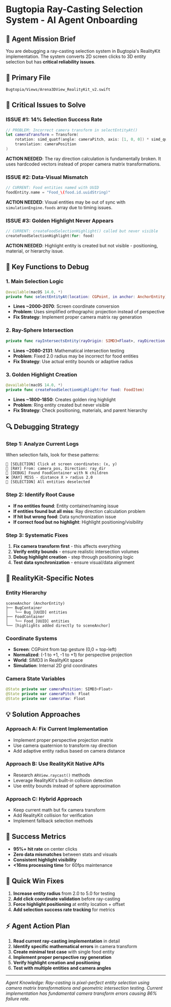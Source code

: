 # Bugtopia Ray-Casting Selection System - AI Agent Onboarding

## 🤖 **Agent Mission Brief**

You are debugging a ray-casting selection system in Bugtopia's RealityKit implementation. The system converts 2D screen clicks to 3D entity selection but has **critical reliability issues**.

## 🎯 **Primary File**
`Bugtopia/Views/Arena3DView_RealityKit_v2.swift`

## 🚨 **Critical Issues to Solve**

### **ISSUE #1: 14% Selection Success Rate**
```swift
// PROBLEM: Incorrect camera transform in selectEntityAt()
let cameraTransform = Transform(
    rotation: simd_quatf(angle: cameraPitch, axis: [1, 0, 0]) * simd_quatf(angle: cameraYaw, axis: [0, 1, 0]),
    translation: cameraPosition
)
```
**ACTION NEEDED**: The ray direction calculation is fundamentally broken. It uses hardcoded vectors instead of proper camera matrix transformations.

### **ISSUE #2: Data-Visual Mismatch**
```swift
// CURRENT: Food entities named with UUID
foodEntity.name = "Food_\(food.id.uuidString)"
```
**ACTION NEEDED**: Visual entities may be out of sync with `simulationEngine.foods` array due to timing issues.

### **ISSUE #3: Golden Highlight Never Appears**
```swift
// CURRENT: createFoodSelectionHighlight() called but never visible
createFoodSelectionHighlight(for: food)
```
**ACTION NEEDED**: Highlight entity is created but not visible - positioning, material, or hierarchy issue.

## 🔧 **Key Functions to Debug**

### **1. Main Selection Logic**
```swift
@available(macOS 14.0, *)
private func selectEntityAt(location: CGPoint, in anchor: AnchorEntity)
```
- **Lines ~2000-2070**: Screen coordinate conversion
- **Problem**: Uses simplified orthographic projection instead of perspective
- **Fix Strategy**: Implement proper camera matrix ray generation

### **2. Ray-Sphere Intersection**
```swift
private func rayIntersectsEntity(rayOrigin: SIMD3<Float>, rayDirection: SIMD3<Float>, entity: Entity) -> Float?
```
- **Lines ~2080-2131**: Mathematical intersection testing
- **Problem**: Fixed 2.0 radius may be incorrect for food entities
- **Fix Strategy**: Use actual entity bounds or adaptive radius

### **3. Golden Highlight Creation**
```swift
@available(macOS 14.0, *)
private func createFoodSelectionHighlight(for food: FoodItem)
```
- **Lines ~1800-1850**: Creates golden ring highlight
- **Problem**: Ring entity created but never visible
- **Fix Strategy**: Check positioning, materials, and parent hierarchy

## 🔍 **Debugging Strategy**

### **Step 1: Analyze Current Logs**
When selection fails, look for these patterns:
```
🎯 [SELECTION] Click at screen coordinates: (x, y)
🎯 [RAY] From: camera_pos, Direction: ray_dir
🍎 [DEBUG] Found FoodContainer with N children
❌ [RAY] MISS - distance X > radius 2.0
🚫 [SELECTION] All entities deselected
```

### **Step 2: Identify Root Cause**
- **If no entities found**: Entity container/naming issue
- **If entities found but all miss**: Ray direction calculation problem
- **If hit but wrong food**: Data synchronization issue
- **If correct food but no highlight**: Highlight positioning/visibility

### **Step 3: Systematic Fixes**
1. **Fix camera transform first** - this affects everything
2. **Verify entity bounds** - ensure realistic intersection volumes
3. **Debug highlight creation** - step through positioning logic
4. **Test data synchronization** - ensure visual/data alignment

## 🚀 **RealityKit-Specific Notes**

### **Entity Hierarchy**
```
sceneAnchor (AnchorEntity)
├── BugContainer
│   └── Bug_[UUID] entities
├── FoodContainer
│   └── Food_[UUID] entities
└── [highlights added directly to sceneAnchor]
```

### **Coordinate Systems**
- **Screen**: CGPoint from tap gesture (0,0 = top-left)
- **Normalized**: (-1 to +1, -1 to +1) for perspective projection
- **World**: SIMD3<Float> in RealityKit space
- **Simulation**: Internal 2D grid coordinates

### **Camera State Variables**
```swift
@State private var cameraPosition: SIMD3<Float>
@State private var cameraPitch: Float
@State private var cameraYaw: Float
```

## 💡 **Solution Approaches**

### **Approach A: Fix Current Implementation**
- Implement proper perspective projection matrix
- Use camera quaternion to transform ray direction
- Add adaptive entity radius based on camera distance

### **Approach B: Use RealityKit Native APIs**
- Research `ARView.raycast()` methods
- Leverage RealityKit's built-in collision detection
- Use entity bounds instead of sphere approximation

### **Approach C: Hybrid Approach**
- Keep current math but fix camera transform
- Add RealityKit collision for verification
- Implement fallback selection methods

## 🎯 **Success Metrics**

- **95%+ hit rate** on center clicks
- **Zero data mismatches** between stats and visuals
- **Consistent highlight visibility**
- **<16ms processing time** for 60fps maintenance

## 🔧 **Quick Win Fixes**

1. **Increase entity radius** from 2.0 to 5.0 for testing
2. **Add click coordinate validation** before ray-casting
3. **Force highlight positioning** at entity location + offset
4. **Add selection success rate tracking** for metrics

## ⚡ **Agent Action Plan**

1. **Read current ray-casting implementation** in detail
2. **Identify specific mathematical errors** in camera transform
3. **Create minimal test case** with single food entity
4. **Implement proper perspective ray generation**
5. **Verify highlight creation and positioning**
6. **Test with multiple entities and camera angles**

---

*Agent Knowledge: Ray-casting is pixel-perfect entity selection using camera matrix transformations and geometric intersection testing. Current implementation has fundamental camera transform errors causing 86% failure rate.*
